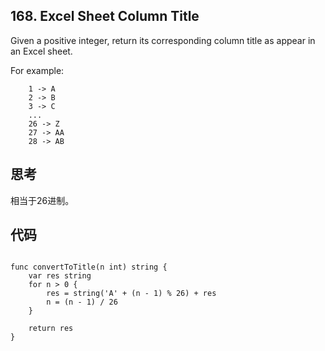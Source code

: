 ## 168. Excel Sheet Column Title

Given a positive integer, return its corresponding column title as appear in an Excel sheet.

For example:
```
    1 -> A
    2 -> B
    3 -> C
    ...
    26 -> Z
    27 -> AA
    28 -> AB 
```

## 思考

相当于26进制。

## 代码

```

func convertToTitle(n int) string {
    var res string
    for n > 0 {
        res = string('A' + (n - 1) % 26) + res
        n = (n - 1) / 26
    }
    
    return res
}

```
